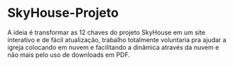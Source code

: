 # SkyHouse-Projeto
A ideia é transformar as 12 chaves do projeto SkyHouse em um site interativo e de fácil atualização, trabalho totalmente voluntaria pra ajudar a igreja colocando em nuvem e facilitando a dinâmica através da nuvem e não mais pelo uso de downloads em PDF.
